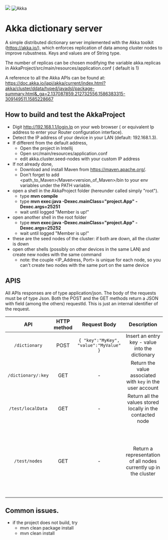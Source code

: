[![](https://img.shields.io/maven-central/v/com.typesafe.akka/akka.svg)](https://mvnrepository.com/artifact/com.typesafe.akka/akka-actor)
![Akka](https://github.com/arancicarini/Middleware-2019-2020/workflows/Akka/badge.svg)
# Akka dictionary server
A simple distributed dictionary server implemented with the Akka toolkit (https://akka.io/), which enforces replication of data among cluster nodes to improve rubustness. Keys and values are of String type.

The number of replicas can be chosen modifying the variable akka.replicas in AkkaProject/src/main/resources/application.conf ( default is 1)

A reference to all the Akka APIs can be found at:
https://doc.akka.io/japi/akka/current/index.html?akka/cluster/ddata/typed/javadsl/package-summary.html&_ga=2.137087859.212732556.1586383315-309149511.1585228667

## How to build and test the AkkaProject
- Digit http://192.168.1.1/login.lp on your web browser ( or equivalent Ip address to enter your Router configuration interface).
- Detect the IP address of your device in your LAN (default: 192.168.1.3).
- If different from the default address, 
    - Open the project in Intellij
    - Open src/main/resources/application.conf
    - edit akka.cluster.seed-nodes with your custom IP address
- If not already done,
    - Download and install Maven from https://maven.apache.org/.
    - Don't forget to add  <path_to_Maven>/Maven<version_of_Maven>/bin  to your env variables under the PATH variable.
- open a shell in the AkkaProject folder (hereunder called simply "root").
    - type **mvn compile**
    - type **mvn exec:java -Dexec.mainClass="project.App" -Dexec.args=25251**
    - wait until logged "Member is up!"
- open another shell in the root folder
    - type **mvn exec:java -Dexec.mainClass="project.App" -Dexec.args=25252**
    - wait until logged "Member is up!"
- these are the seed nodes of the cluster: if both are down, all the cluster is down
- open other shells (possibly on other devices in the same LAN) and create new nodes with the same command
    - note: the couple <IP_Address, Port> is unique for each node, so you can't create two nodes with the same port on the same device  

## APIS 
All APIs responses are of type application/json. The body of the requests must be of type Json. Both the POST and the GET methods return a JSON with field (among the others) requestId. This is just an internal identifier of the request. 

| API                   | HTTP method | Request Body                                              | Description  | Response ( if successful) |
|:--------------------:|:--------:|:---------------------------------------------------------------:|:------------------------------------------------------------------------------:|:------------------------------|
|`/dictionary` | POST | `{ "key":"MyKey", "value":"MyValue" }`                            | Insert an entry key - value into the dictionary | `{"requestId": "a-number","success": true}` |
| `/dictionary/:key` | GET | -                                                         | Return the value associated with `key` in the user account | `{"isPresent": true,"key": "MyKey","requestId": a_number,"value": "myValue"}`|
| `/test/localData` | GET | -                                                         | Return all the values stored locally in the contacted node | `"values": [ "MyValue1", "MyValue2", ... ]` |
| `/test/nodes` | GET | -                                                         | Return a representation of all nodes currently up in the cluster | `"nodes": [{ "hashKey":"hash1", "node": {"local": false,"terminated": false}}, { "hashKey": "hash2","node": {"local": false, "terminated": false }}, { "hashKey": "hash3",  "node": { "local": true, "terminated": false}}]` |


## Common issues.
- if the project does not build, try
    - mvn clean package install
    - mvn clean install